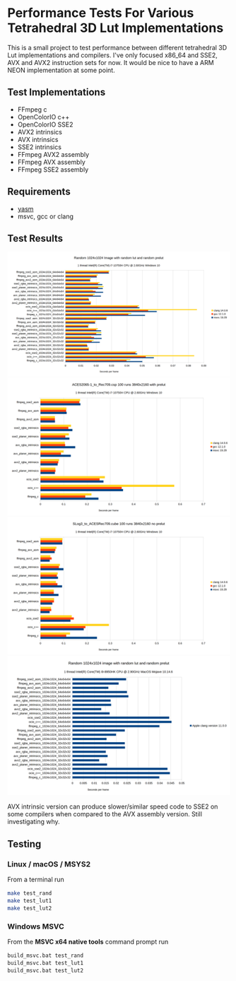 # Performance Tests For Various Tetrahedral 3D Lut Implementations

This is a small project to test performance between different
tetrahedral 3D Lut implementations and compilers.
I've only focused x86_64 and SSE2, AVX and AVX2 instruction sets for now.
It would be nice to have a ARM NEON implementation at some point.

## Test Implementations

- FFmpeg c
- OpenColorIO c++
- OpenColorIO SSE2
- AVX2 intrinsics
- AVX intrinsics
- SSE2 intrinsics
- FFmpeg AVX2 assembly
- FFmpeg AVX assembly
- FFmpeg SSE2 assembly

## Requirements
- [yasm](https://yasm.tortall.net)
- msvc, gcc or clang

## Test Results
![Random_1024x1024](./images/Random_lut_1024x1024.png)
![ACES2065-1_to_Rec709](./images/ACES2065-1_to_Rec709_results.png)
![SLog3_to_ACESRec709](./images/SLog3_to_ACESRec709_results.png)
![Random_1024x1024_macos](./images/Random_lut_1024x1024_macos.png)

AVX intrinsic version can produce slower/similar speed code to SSE2 on some compilers when compared to the AVX assembly version.
Still investigating why.

## Testing

### Linux / macOS / MSYS2

From a terminal run

```bash
make test_rand
make test_lut1
make test_lut2
```

### Windows MSVC

From the **MSVC x64 native tools** command prompt run

```cmd
build_msvc.bat test_rand
build_msvc.bat test_lut1
build_msvc.bat test_lut2
```
